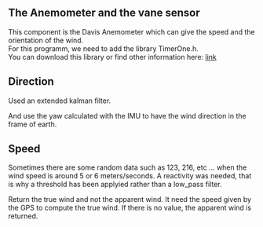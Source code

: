 ## The Anemometer and the vane sensor  
This component is the Davis Anemometer which can give the speed and the orientation of the wind.  
For this programm, we need to add the library TimerOne.h.  
You can download this library or find other information here: [link](https://www.arduinolibraries.info/libraries/timer-one "Information for the library TimerOne.h")  

## Direction

Used an extended kalman filter.
  
And use the yaw calculated with the IMU to have the wind direction in the frame of earth.  

## Speed

Sometimes there are some random data such as 123, 216, etc ... when the wind speed is around 5 or 6 meters/seconds. A reactivity was needed, that is why a threshold has been applyied rather than a low_pass filter.  

Return the true wind and not the apparent wind. It need the speed given by the GPS to compute the true wind. If there is no value, the apparent wind is returned.
